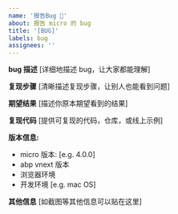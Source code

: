 ```yaml
---
name: '报告Bug 🐛'
about: 报告 micro 的 bug
title: '[BUG]'
labels: bug
assignees: ''
---
```


**bug 描述** [详细地描述 bug，让大家都能理解]

**复现步骤** [清晰描述复现步骤，让别人也能看到问题]

**期望结果** [描述你原本期望看到的结果]

**复现代码** [提供可复现的代码，仓库，或线上示例]

**版本信息:**

- micro 版本: [e.g. 4.0.0]
- abp vnext 版本
- 浏览器环境
- 开发环境 [e.g. mac OS]

**其他信息** [如截图等其他信息可以贴在这里]

